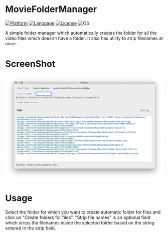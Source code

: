 # MovieFolderManager

[![Platform](http://img.shields.io/badge/platform-macOs-blue.svg?style=flat
)](https://developer.apple.com/iphone/index.action)
[![Language](http://img.shields.io/badge/swift-4.2-brightgreen.svg?style=flat
)](https://developer.apple.com/swift)
[![License](http://img.shields.io/badge/license-MIT-lightgrey.svg?style=flat
)](http://mit-license.org)
![OS](https://img.shields.io/badge/version-10.14%2B-blue.svg)

A simple folder manager which automatically creates the folder for all the video files which doesn't have a folder. It also has utility to strip filenames at once.

# ScreenShot
![Alt][screenshot1]		

[screenshot1]:https://github.com/feialoh/MovieFolderManager/blob/master/MMScreenShot.png

# Usage

Select the folder for which you want to create automatic folder for files and click on "Create folders for files". "Strip file names" is an optional field which strips the filenames inside the selected folder based on the string entered in the strip field.
